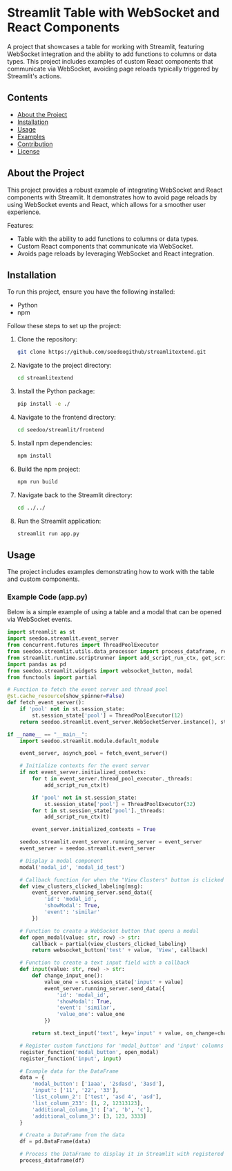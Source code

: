 # Streamlit Table with WebSocket and React Components

A project that showcases a table for working with Streamlit, featuring WebSocket integration and the ability to add functions to columns or data types. This project includes examples of custom React components that communicate via WebSocket, avoiding page reloads typically triggered by Streamlit's actions.

## Contents

- [About the Project](#about-the-project)
- [Installation](#installation)
- [Usage](#usage)
- [Examples](#examples)
- [Contribution](#contribution)
- [License](#license)

## About the Project

This project provides a robust example of integrating WebSocket and React components with Streamlit. It demonstrates how to avoid page reloads by using WebSocket events and React, which allows for a smoother user experience.

Features:
- Table with the ability to add functions to columns or data types.
- Custom React components that communicate via WebSocket.
- Avoids page reloads by leveraging WebSocket and React integration.

## Installation

To run this project, ensure you have the following installed:
- Python
- npm

Follow these steps to set up the project:

1. Clone the repository:
    ```sh
    git clone https://github.com/seedoogithub/streamlitextend.git
    ```

2. Navigate to the project directory:
    ```sh
    cd streamlitextend
    ```

3. Install the Python package:
    ```sh
    pip install -e ./
    ```

4. Navigate to the frontend directory:
    ```sh
    cd seedoo/streamlit/frontend
    ```

5. Install npm dependencies:
    ```sh
    npm install
    ```

6. Build the npm project:
    ```sh
    npm run build
    ```

7. Navigate back to the Streamlit directory:
    ```sh
    cd ../../
    ```

8. Run the Streamlit application:
    ```sh
    streamlit run app.py
    ```

## Usage

The project includes examples demonstrating how to work with the table and custom components.

### Example Code (app.py)

Below is a simple example of using a table and a modal that can be opened via WebSocket events.

```python
import streamlit as st
import seedoo.streamlit.event_server
from concurrent.futures import ThreadPoolExecutor
from seedoo.streamlit.utils.data_processor import process_dataframe, register_function
from streamlit.runtime.scriptrunner import add_script_run_ctx, get_script_run_ctx
import pandas as pd
from seedoo.streamlit.widgets import websocket_button, modal
from functools import partial

# Function to fetch the event server and thread pool
@st.cache_resource(show_spinner=False)
def fetch_event_server():
    if 'pool' not in st.session_state:
        st.session_state['pool'] = ThreadPoolExecutor(12)
    return seedoo.streamlit.event_server.WebSocketServer.instance(), st.session_state['pool']

if __name__ == "__main__":
    import seedoo.streamlit.module.default_module

    event_server, asynch_pool = fetch_event_server()

    # Initialize contexts for the event server
    if not event_server.initialized_contexts:
        for t in event_server.thread_pool_executor._threads:
            add_script_run_ctx(t)

        if 'pool' not in st.session_state:
            st.session_state['pool'] = ThreadPoolExecutor(32)
        for t in st.session_state['pool']._threads:
            add_script_run_ctx(t)

        event_server.initialized_contexts = True

    seedoo.streamlit.event_server.running_server = event_server
    event_server = seedoo.streamlit.event_server

    # Display a modal component
    modal('modal_id', 'modal_id_test')

    # Callback function for when the "View Clusters" button is clicked
    def view_clusters_clicked_labeling(msg):
        event_server.running_server.send_data({
            'id': 'modal_id',
            'showModal': True,
            'event': 'similar'
        })

    # Function to create a WebSocket button that opens a modal
    def open_modal(value: str, row) -> str:
        callback = partial(view_clusters_clicked_labeling)
        return websocket_button('test' + value, 'View', callback)

    # Function to create a text input field with a callback
    def input(value: str, row) -> str:
        def change_input_one():
            value_one = st.session_state['input' + value]
            event_server.running_server.send_data({
                'id': 'modal_id',
                'showModal': True,
                'event': 'similar',
                'value_one': value_one
            })

        return st.text_input('text', key='input' + value, on_change=change_input_one)

    # Register custom functions for 'modal_button' and 'input' columns
    register_function('modal_button', open_modal)
    register_function('input', input)

    # Example data for the DataFrame
    data = {
        'modal_button': ['1aaa', '2sdasd', '3asd'],
        'input': ['11', '22', '33'],
        'list_column_2': ['test', 'asd 4', 'asd'],
        'list_column_233': [1, 2, 12313123],
        'additional_column_1': ['a', 'b', 'c'],
        'additional_column_3': [3, 123, 3333]
    }

    # Create a DataFrame from the data
    df = pd.DataFrame(data)

    # Process the DataFrame to display it in Streamlit with registered functions
    process_dataframe(df)
